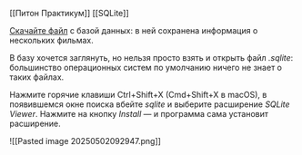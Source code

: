
[[Питон Практикум]]
[[SQLite]]

[Скачайте файл](https://code.s3.yandex.net/backend-developer/learning-materials/db_video.sqlite) с базой данных: в ней сохранена информация о нескольких фильмах.

В базу хочется заглянуть, но нельзя просто взять и открыть файл _.sqlite_: большинство операционных систем по умолчанию ничего не знает о таких файлах.


Нажмите горячие клавиши Ctrl+Shift+X (Cmd+Shift+X в macOS), в появившемся окне поиска вбейте _sqlite_ и выберите расширение _SQLite Viewer_. Нажмите на кнопку _Install_ — и программа сама установит расширение.


![[Pasted image 20250502092947.png]]


